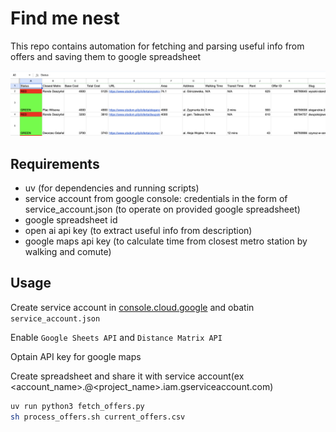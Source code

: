 # Find me nest

This repo contains automation for fetching and parsing useful info from offers and saving them to google spreadsheet

![presentation](docs/image.png)

## Requirements
- uv (for dependencies and running scripts)
- service account from google console: credentials in the form of service_account.json (to operate on provided google spreadsheet)
- google spreadsheet id
- open ai api key (to extract useful info from description)
- google maps api key (to calculate time from closest metro station by walking and comute)

## Usage

Create service account in [console.cloud.google](https://console.cloud.google.com/) and obatin `service_account.json`

Enable `Google Sheets API` and `Distance Matrix API`

Optain API key for google maps

Create spreadsheet and share it with service account(ex <account_name>.@<project_name>.iam.gserviceaccount.com)

```sh
uv run python3 fetch_offers.py
sh process_offers.sh current_offers.csv
```